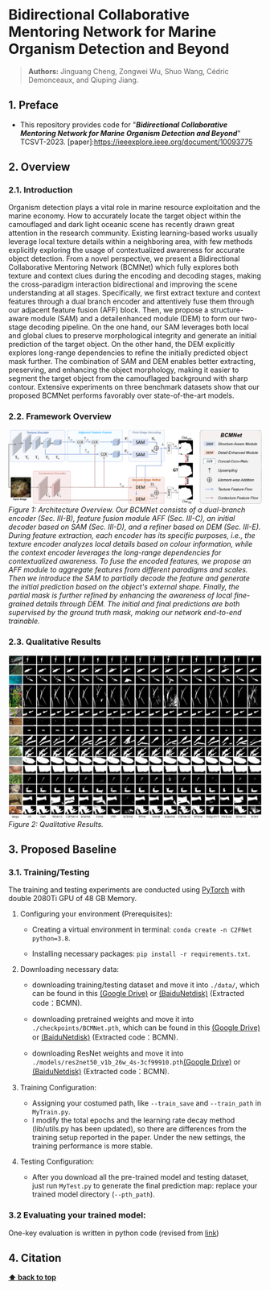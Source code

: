 # Bidirectional Collaborative Mentoring Network for Marine Organism Detection and Beyond

> **Authors:** 
> Jinguang Cheng,
> Zongwei Wu,
> Shuo Wang,
> Cédric Demonceaux,
> and Qiuping Jiang.

## 1. Preface

- This repository provides code for "_**Bidirectional Collaborative Mentoring Network for Marine Organism Detection and Beyond**_" TCSVT-2023. [paper]:https://ieeexplore.ieee.org/document/10093775

## 2. Overview

### 2.1. Introduction
Organism detection plays a vital role in marine resource exploitation and the marine economy. How to accurately locate the target object within the camouflaged and dark light oceanic scene has recently drawn great attention in the research community. Existing learning-based works usually leverage local texture details within a neighboring area, with few methods explicitly exploring the usage of contextualized awareness for accurate object detection. From a novel perspective, we present a Bidirectional Collaborative Mentoring Network (BCMNet) which fully explores both texture and context clues during the encoding and decoding stages, making the cross-paradigm interaction bidirectional and improving the scene understanding at all stages. Specifically, we first extract texture and context features through a dual branch encoder and attentively fuse them through our adjacent feature fusion (AFF) block. Then, we propose a structure-aware module (SAM) and a detailenhanced module (DEM) to form our two-stage decoding pipeline. On the one hand, our SAM leverages both local and global clues to preserve morphological integrity and generate an initial prediction of the target object. On the other hand, the DEM explicitly explores long-range dependencies to refine the initially predicted object mask further. The combination of SAM and DEM enables better extracting, preserving, and enhancing the object morphology, making it easier to segment the target object from the camouflaged background with sharp contour. Extensive experiments on three benchmark datasets show that our proposed BCMNet performs favorably over state-of-the-art models.

### 2.2. Framework Overview

<p>
  <img src="https://github.com/chasecjg/BCMNet/blob/main/Images/BCMNet.png" alt="BCMNet Architecture">
  <br>
  <em>Figure 1: Architecture Overview. Our BCMNet consists of a dual-branch encoder (Sec. III-B), feature fusion module AFF (Sec. III-C), an initial decoder based on SAM (Sec. III-D), and a refiner based on DEM (Sec. III-E). During feature extraction, each encoder has its specific purposes, i.e., the texture encoder analyzes local details based on colour information, while the context encoder leverages the long-range dependencies for contextualized awareness. To fuse the encoded features, we propose an AFF module to aggregate features from different paradigms and scales. Then we introduce the SAM to partially decode the feature and generate the initial prediction based on the object's external shape. Finally, the partial mask is further refined by enhancing the awareness of local fine-grained details through DEM. The initial and final predictions are both supervised by the ground truth mask, making our network end-to-end trainable.</em>
</p>



### 2.3. Qualitative Results

<p>
    <img src="https://github.com/chasecjg/BCMNet/blob/main/Images/Compare_Results.png">
    <br>
    <em> 
    Figure 2: Qualitative Results.
    </em>
</p>

## 3. Proposed Baseline

### 3.1. Training/Testing

The training and testing experiments are conducted using [PyTorch](https://github.com/pytorch/pytorch) with 
double 2080Ti GPU of 48 GB Memory.

1. Configuring your environment (Prerequisites):
    
    + Creating a virtual environment in terminal: `conda create -n C2FNet python=3.8`.
    
    + Installing necessary packages: `pip install -r requirements.txt`.

1. Downloading necessary data:

    + downloading training/testing dataset and move it into `./data/`, 
    which can be found in this [(Google Drive)](https://drive.google.com/file/d/1c0ToIqKMgaDyMT4YnS61toE0evAcnfck/view?usp=sharing) or [(BaiduNetdisk)](https://pan.baidu.com/s/1O-dqlpUX0V94kDSPt3Uu8Q?pwd=BCMN) 
(Extracted code：BCMN).
    
    + downloading pretrained weights and move it into `./checkpoints/BCMNet.pth`, 
    which can be found in this [(Google Drive)](https://drive.google.com/file/d/1KZ53pNHXJXJma2vHHpFF7X5bwQcWK0kf/view?usp=sharing) or [(BaiduNetdisk)](https://pan.baidu.com/s/1eOg9acG6CrXWSzi9fuuKRA?pwd=BCMN) 
(Extracted code：BCMN).
    
    + downloading ResNet weights and move it into `./models/res2net50_v1b_26w_4s-3cf99910.pth`[(Google Drive)](https://drive.google.com/file/d/1ITW3_ZBBv2JTviskxO9zfiqlaQ9Nlj-J/view?usp=sharing) or [(BaiduNetdisk)](https://pan.baidu.com/s/11KWZfuCU15GC6tUxUxX4Nw?pwd=BCMN) 
(Extracted code：BCMN).

1. Training Configuration:

    + Assigning your costumed path, like `--train_save` and `--train_path` in `MyTrain.py`.
    + I modify the total epochs and the learning rate decay method (lib/utils.py has been updated), so there are differences from the training setup reported in the paper. Under the new settings, the training performance is more stable.

1. Testing Configuration:

    + After you download all the pre-trained model and testing dataset, just run `MyTest.py` to generate the final prediction map: 
    replace your trained model directory (`--pth_path`).

### 3.2 Evaluating your trained model:

One-key evaluation is written in python code (revised from [link](https://github.com/lartpang/PySODMetrics))


## 4. Citation


**[⬆ back to top](#1-preface)**
